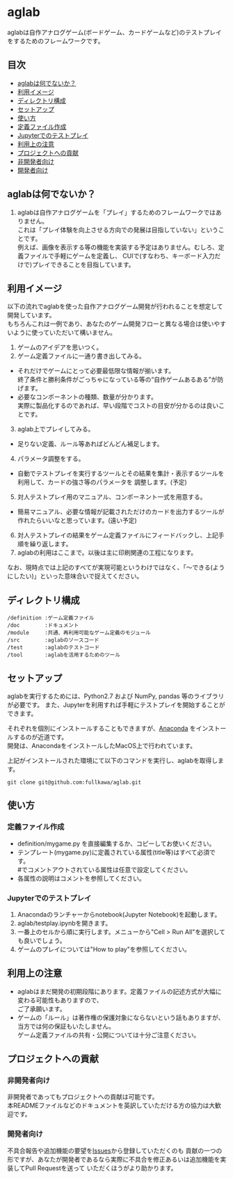 # aglab

aglabは自作アナログゲーム(ボードゲーム、カードゲームなど)のテストプレイをするためのフレームワークです。

## 目次

* [aglabは何でないか？](.#aglabは何でないか)
* [利用イメージ](.#利用イメージ)
* [ディレクトリ構成](.#ディレクトリ構成)
* [セットアップ](.#セットアップ)
* [使い方](.#使い方)
 * [定義ファイル作成](.#定義ファイル作成)
 * [Jupyterでのテストプレイ](.#Jupyterでのテストプレイ)
* [利用上の注意](.#利用上の注意)
* [プロジェクトへの貢献](.#プロジェクトへの貢献)
 * [非開発者向け](.#非開発者向け)
 * [開発者向け](.#開発者向け)


## aglabは何でないか？

1. aglabは自作アナログゲームを「プレイ」するためのフレームワークではありません。  
これは「プレイ体験を向上させる方向での発展は目指していない」ということです。  
例えば、画像を表示する等の機能を実装する予定はありません。むしろ、定義ファイルで手軽にゲームを定義し、
CUIで(すなわち、キーボード入力だけで)プレイできることを目指しています。  


## 利用イメージ

以下の流れでaglabを使った自作アナログゲーム開発が行われることを想定して開発しています。  
もちろんこれは一例であり、あなたのゲーム開発フローと異なる場合は使いやすいように使っていただいて構いません。

1. ゲームのアイデアを思いつく。  
2. ゲーム定義ファイルに一通り書き出してみる。  
 * それだけでゲームにとって必要最低限な情報が揃います。  
 終了条件と勝利条件がごっちゃになっている等の“自作ゲームあるある”が防げます。  
 * 必要なコンポーネントの種類、数量が分かります。  
 実際に製品化するのであれば、早い段階でコストの目安が分かるのは良いことです。  
3. aglab上でプレイしてみる。  
 * 足りない定義、ルール等あればどんどん補足します。  
4. パラメータ調整をする。  
 * 自動でテストプレイを実行するツールとその結果を集計・表示するツールを利用して、カードの強さ等のパラメータを
 調整します。(予定)
5. 対人テストプレイ用のマニュアル、コンポーネント一式を用意する。  
 * 簡易マニュアル、必要な情報が記載されただけのカードを出力するツールが作れたらいいなと思っています。(遠い予定)
6. 対人テストプレイの結果をゲーム定義ファイルにフィードバックし、上記手順を繰り返します。
7. aglabの利用はここまで。以後は主に印刷関連の工程になります。

なお、現時点では上記のすべてが実現可能というわけではなく、「〜できる(ようにしたい)」といった意味合いで捉えてください。


## ディレクトリ構成

```
/definition :ゲーム定義ファイル
/doc        :ドキュメント
/module     :共通、再利用可能なゲーム定義のモジュール
/src        :aglabのソースコード
/test       :aglabのテストコード
/tool       :aglabを活用するためのツール
```


## セットアップ

aglabを実行するためには、Python2.7 および NumPy, pandas 等のライブラリが必要です。
また、Jupyterを利用すれば手軽にテストプレイを開始することができます。  

それぞれを個別にインストールすることもできますが、[Anaconda](https://docs.continuum.io/anaconda/install)
をインストールするのが近道です。  
開発は、AnacondaをインストールしたMacOS上で行われています。  

上記がインストールされた環境にて以下のコマンドを実行し、aglabを取得します。
```
git clone git@github.com:fullkawa/aglab.git
```


## 使い方

### 定義ファイル作成

* definition/mygame.py を直接編集するか、コピーしてお使いください。
* テンプレート(mygame.py)に定義されている属性(title等)はすべて必須です。  
#でコメントアウトされている属性は任意で設定してください。
* 各属性の説明はコメントを参照してください。


### Jupyterでのテストプレイ

1. Anacondaのランチャーからnotebook(Jupyter Notebook)を起動します。
2. aglab/testplay.ipynbを開きます。
3. 一番上のセルから順に実行します。メニューから"Cell > Run All"を選択しても良いでしょう。
4. ゲームのプレイについては"How to play"を参照してください。


## 利用上の注意

* aglabはまだ開発の初期段階にあります。定義ファイルの記述方式が大幅に変わる可能性もありますので、  
ご了承願います。
* ゲームの「ルール」は著作権の保護対象にならないという話もありますが、当方では何の保証もいたしません。  
ゲーム定義ファイルの共有・公開については十分ご注意ください。  


## プロジェクトへの貢献

### 非開発者向け

非開発者であってもプロジェクトへの貢献は可能です。  
本READMEファイルなどのドキュメントを英訳していただける方の協力は大歓迎です。


### 開発者向け

不具合報告や追加機能の要望を[Issues](https://github.com/fullkawa/aglab/issues)から登録していただくのも
貢献の一つの形ですが、あなたが開発者であるなら実際に不具合を修正あるいは追加機能を実装してPull Requestを送って
いただくほうがより助かります。  

